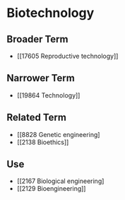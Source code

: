 # Biotechnology  

## Broader Term

- [[17605 Reproductive technology]]  

## Narrower Term

- [[19864 Technology]]  

## Related Term

- [[8828 Genetic engineering]
- [[2138 Bioethics]]  

## Use

- [[2167 Biological engineering]
- [[2129 Bioengineering]]  


